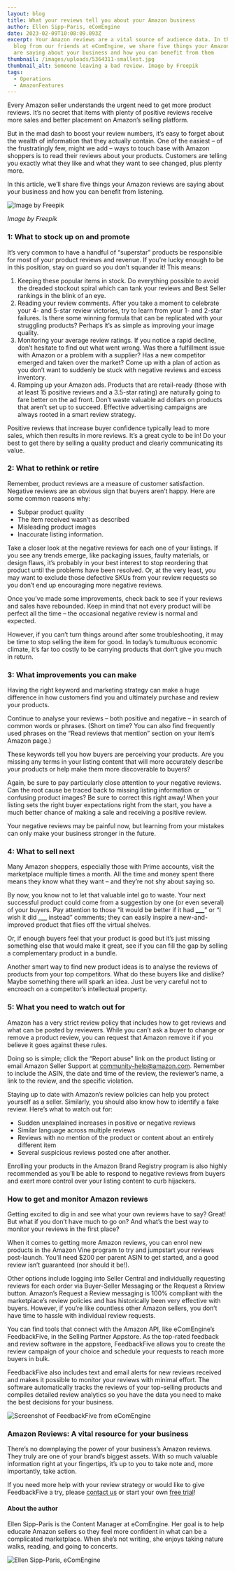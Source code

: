 ```yaml
---
layout: blog
title: What your reviews tell you about your Amazon business
author: Ellen Sipp-Paris, eComEngine
date: 2023-02-09T10:08:09.093Z
excerpt: Your Amazon reviews are a vital source of audience data. In this guest
  blog from our friends at eComEngine, we share five things your Amazon reviews
  are saying about your business and how you can benefit from them
thumbnail: /images/uploads/5364311-smallest.jpg
thumbnail_alt: Someone leaving a bad review. Image by Freepik
tags:
  - Operations
  - AmazonFeatures
---
```

Every Amazon seller understands the urgent need to get more product reviews. It’s no secret that items with plenty of positive reviews receive more sales and better placement on Amazon’s selling platform. 

But in the mad dash to boost your review numbers, it’s easy to forget about the wealth of information that they actually contain. One of the easiest – of the frustratingly few, might we add – ways to touch base with Amazon shoppers is to read their reviews about your products. Customers are telling you exactly what they like and what they want to see changed, plus plenty more.

In this article, we’ll share five things your Amazon reviews are saying about your business and how you can benefit from listening. 

![Image by Freepik](/images/uploads/5364311-smallest.jpg "Image by Freepik")

*I﻿mage by Freepik*

### 1: What to stock up on and promote

It’s very common to have a handful of “superstar” products be responsible for most of your product reviews and revenue. If you’re lucky enough to be in this position, stay on guard so you don’t squander it! This means:

1. Keeping these popular items in stock. Do everything possible to avoid the dreaded stockout spiral which can tank your reviews and Best Seller rankings in the blink of an eye.
2. Reading your review comments. After you take a moment to celebrate your 4- and 5-star review victories, try to learn from your 1- and 2-star failures. Is there some winning formula that can be replicated with your struggling products? Perhaps it’s as simple as improving your image quality.
3. Monitoring your average review ratings. If you notice a rapid decline, don’t hesitate to find out what went wrong. Was there a fulfillment issue with Amazon or a problem with a supplier? Has a new competitor emerged and taken over the market? Come up with a plan of action as you don’t want to suddenly be stuck with negative reviews and excess inventory.
4. Ramping up your Amazon ads. Products that are retail-ready (those with at least 15 positive reviews and a 3.5-star rating) are naturally going to fare better on the ad front. Don’t waste valuable ad dollars on products that aren’t set up to succeed. Effective advertising campaigns are always rooted in a smart review strategy.

Positive reviews that increase buyer confidence typically lead to more sales, which then results in more reviews. It’s a great cycle to be in! Do your best to get there by selling a quality product and clearly communicating its value. 

### 2: What to rethink or retire

Remember, product reviews are a measure of customer satisfaction. Negative reviews are an obvious sign that buyers aren’t happy. Here are some common reasons why:

* Subpar product quality
* The item received wasn’t as described
* Misleading product images
* Inaccurate listing information.

Take a closer look at the negative reviews for each one of your listings. If you see any trends emerge, like packaging issues, faulty materials, or design flaws, it’s probably in your best interest to stop reordering that product until the problems have been resolved. Or, at the very least, you may want to exclude those defective SKUs from your review requests so you don’t end up encouraging more negative reviews.

Once you’ve made some improvements, check back to see if your reviews and sales have rebounded. Keep in mind that not every product will be perfect all the time – the occasional negative review is normal and expected. 

However, if you can’t turn things around after some troubleshooting, it may be time to stop selling the item for good. In today’s tumultuous economic climate, it’s far too costly to be carrying products that don’t give you much in return.

### 3: What improvements you can make

Having the right keyword and marketing strategy can make a huge difference in how customers find you and ultimately purchase and review your products.

Continue to analyse your reviews – both positive and negative – in search of common words or phrases. (Short on time? You can also find frequently used phrases on the “Read reviews that mention” section on your item’s Amazon page.)

These keywords tell you how buyers are perceiving your products. Are you missing any terms in your listing content that will more accurately describe your products or help make them more discoverable to buyers? 

Again, be sure to pay particularly close attention to your negative reviews. Can the root cause be traced back to missing listing information or confusing product images? Be sure to correct this right away! When your listing sets the right buyer expectations right from the start, you have a much better chance of making a sale and receiving a positive review. 

Your negative reviews may be painful now, but learning from your mistakes can only make your business stronger in the future.

### 4: What to sell next

Many Amazon shoppers, especially those with Prime accounts, visit the marketplace multiple times a month. All the time and money spent there means they know what they want – and they’re not shy about saying so.

By now, you know not to let that valuable intel go to waste. Your next successful product could come from a suggestion by one (or even several) of your buyers. Pay attention to those “it would be better if it had **___**” or “I wish it did _**__** instead” comments; they can easily inspire a new-and-improved product that flies off the virtual shelves.

Or, if enough buyers feel that your product is good but it’s just missing something else that would make it great, see if you can fill the gap by selling a complementary product in a bundle. 

Another smart way to find new product ideas is to analyse the reviews of products from your top competitors. What do these buyers like and dislike? Maybe something there will spark an idea. Just be very careful not to encroach on a competitor’s intellectual property.

### 5: What you need to watch out for

Amazon has a very strict review policy that includes how to get reviews and what can be posted by reviewers. While you can’t ask a buyer to change or remove a product review, you can request that Amazon remove it if you believe it goes against these rules.

Doing so is simple; click the “Report abuse” link on the product listing or email Amazon Seller Support at community-help@amazon.com. Remember to include the ASIN, the date and time of the review, the reviewer’s name, a link to the review, and the specific violation. 

Staying up to date with Amazon’s review policies can help you protect yourself as a seller. Similarly, you should also know how to identify a fake review. Here’s what to watch out for:

* Sudden unexplained increases in positive or negative reviews
* Similar language across multiple reviews
* Reviews with no mention of the product or content about an entirely different item
* Several suspicious reviews posted one after another.

Enrolling your products in the Amazon Brand Registry program is also highly recommended as you’ll be able to respond to negative reviews from buyers and exert more control over your listing content to curb hijackers.

### How to get and monitor Amazon reviews

Getting excited to dig in and see what your own reviews have to say? Great! But what if you don’t have much to go on? And what’s the best way to monitor your reviews in the first place? 

When it comes to getting more Amazon reviews, you can enrol new products in the Amazon Vine program to try and jumpstart your reviews post-launch. You’ll need $200 per parent ASIN to get started, and a good review isn’t guaranteed (nor should it be!). 

Other options include logging into Seller Central and individually requesting reviews for each order via Buyer-Seller Messaging or the Request a Review button. Amazon’s Request a Review messaging is 100% compliant with the marketplace’s review policies and has historically been very effective with buyers. However, if you’re like countless other Amazon sellers, you don’t have time to hassle with individual review requests.

You can find tools that connect with the Amazon API, like eComEngine’s FeedbackFive, in the Selling Partner Appstore. As the top-rated feedback and review software in the appstore, FeedbackFive allows you to create the review campaign of your choice and schedule your requests to reach more buyers in bulk. 

FeedbackFive also includes text and email alerts for new reviews received and makes it possible to monitor your reviews with minimal effort. The software automatically tracks the reviews of your top-selling products and compiles detailed review analytics so you have the data you need to make the best decisions for your business.  

![Screenshot of FeedbackFive from eComEngine](/images/uploads/feedbackfive.png)

### Amazon Reviews: A vital resource for your business

There’s no downplaying the power of your business’s Amazon reviews. They truly are one of your brand’s biggest assets. With so much valuable information right at your fingertips, it’s up to you to take note and, more importantly, take action. 

If you need more help with your review strategy or would like to give FeedbackFive a try, please [contact us](https://www.ecomengine.com/) or start your own [free trial](https://www.ecomengine.com/trial)!

#### A﻿bout the author

Ellen Sipp-Paris is the Content Manager at eComEngine. Her goal is to help educate Amazon sellers so they feel more confident in what can be a complicated marketplace. When she’s not writing, she enjoys taking nature walks, reading, and going to concerts.

![Ellen Sipp-Paris, eComEngine](/images/uploads/ellen.jpg)